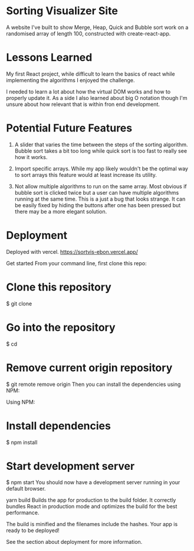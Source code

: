 
# Sorting Visualizer Site
A website I've built to show Merge, Heap, Quick and Bubble sort work on a randomised array of length 100, constructed with create-react-app.

# Lessons Learned
My first React project, while difficult to learn the basics of react while implementing the algorithms I enjoyed the challenge.

I needed to learn a lot about how the virtual DOM works and how to properly update it. As a side I also learned about big O notation though I'm unsure about how relevant that is within fron end development.

# Potential Future Features
1) A slider that varies the time between the steps of the sorting algorithm. Bubble sort takes a bit too long while quick sort is too fast to really see how it works.

2) Import specific arrays. While my app likely wouldn't be the optimal way to sort arrays this feature would at least increase its utility.

3) Not allow multiple algorithms to run on the same array. Most obvious if bubble sort is clicked twice but a user can have multiple algorithms running at the same time. This is a just a bug that looks strange. It can be easily fixed by hiding the buttons after one has been pressed but there may be a more elegant solution.

# Deployment
Deployed with vercel. https://sortvis-ebon.vercel.app/

Get started
From your command line, first clone this repo:

# Clone this repository
$ git clone

# Go into the repository
$ cd

# Remove current origin repository
$ git remote remove origin
Then you can install the dependencies using NPM:

Using NPM:

# Install dependencies
$ npm install

# Start development server
$ npm start
You should now have a development server running in your default browser.

yarn build
Builds the app for production to the build folder.
It correctly bundles React in production mode and optimizes the build for the best performance.

The build is minified and the filenames include the hashes.
Your app is ready to be deployed!

See the section about deployment for more information.
